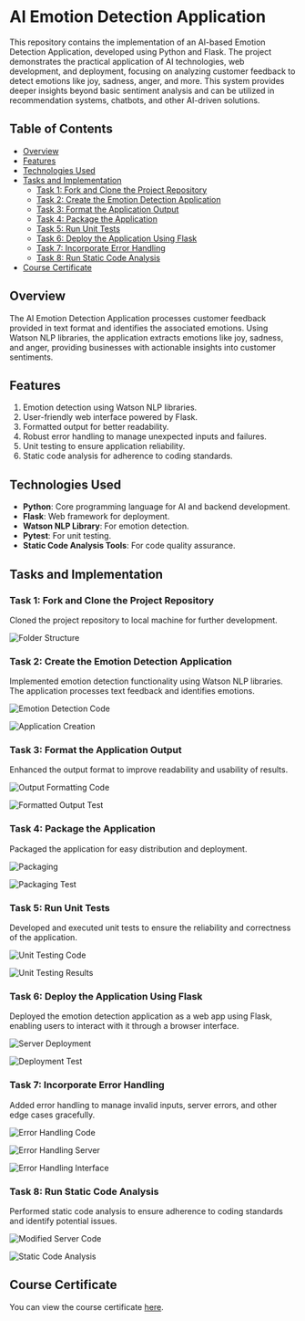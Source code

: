 # AI Emotion Detection Application

This repository contains the implementation of an AI-based Emotion Detection Application, developed using Python and Flask. The project demonstrates the practical application of AI technologies, web development, and deployment, focusing on analyzing customer feedback to detect emotions like joy, sadness, anger, and more. This system provides deeper insights beyond basic sentiment analysis and can be utilized in recommendation systems, chatbots, and other AI-driven solutions.

## Table of Contents
- [Overview](#overview)
- [Features](#features)
- [Technologies Used](#technologies-used)
- [Tasks and Implementation](#tasks-and-implementation)
  - [Task 1: Fork and Clone the Project Repository](#task-1-fork-and-clone-the-project-repository)
  - [Task 2: Create the Emotion Detection Application](#task-2-create-the-emotion-detection-application)
  - [Task 3: Format the Application Output](#task-3-format-the-application-output)
  - [Task 4: Package the Application](#task-4-package-the-application)
  - [Task 5: Run Unit Tests](#task-5-run-unit-tests)
  - [Task 6: Deploy the Application Using Flask](#task-6-deploy-the-application-using-flask)
  - [Task 7: Incorporate Error Handling](#task-7-incorporate-error-handling)
  - [Task 8: Run Static Code Analysis](#task-8-run-static-code-analysis)
- [Course Certificate](#course-certificate)
  
## Overview
The AI Emotion Detection Application processes customer feedback provided in text format and identifies the associated emotions. Using Watson NLP libraries, the application extracts emotions like joy, sadness, and anger, providing businesses with actionable insights into customer sentiments.

## Features
1. Emotion detection using Watson NLP libraries.
2. User-friendly web interface powered by Flask.
3. Formatted output for better readability.
4. Robust error handling to manage unexpected inputs and failures.
5. Unit testing to ensure application reliability.
6. Static code analysis for adherence to coding standards.

## Technologies Used
- **Python**: Core programming language for AI and backend development.
- **Flask**: Web framework for deployment.
- **Watson NLP Library**: For emotion detection.
- **Pytest**: For unit testing.
- **Static Code Analysis Tools**: For code quality assurance.

## Tasks and Implementation

### Task 1: Fork and Clone the Project Repository
Cloned the project repository to local machine for further development.

![Folder Structure](images/1_folder_structure.png)

### Task 2: Create the Emotion Detection Application
Implemented emotion detection functionality using Watson NLP libraries. The application processes text feedback and identifies emotions.

![Emotion Detection Code](images/2a_emotion_detection.png)

![Application Creation](images/2b_application_creation.png)

### Task 3: Format the Application Output
Enhanced the output format to improve readability and usability of results.

![Output Formatting Code](images/3a_output_formatting.png)

![Formatted Output Test](images/3b_formatted_output_test.png)

### Task 4: Package the Application
Packaged the application for easy distribution and deployment.

![Packaging](images/4a_packaging.png)

![Packaging Test](images/4b_packaging_test.png)

### Task 5: Run Unit Tests
Developed and executed unit tests to ensure the reliability and correctness of the application.

![Unit Testing Code](images/5a_unit_testing.png)

![Unit Testing Results](images/5b_unit_testing_result.png)

### Task 6: Deploy the Application Using Flask
Deployed the emotion detection application as a web app using Flask, enabling users to interact with it through a browser interface.

![Server Deployment](images/6a_server.png)

![Deployment Test](images/6b_deployment_test.png)

### Task 7: Incorporate Error Handling
Added error handling to manage invalid inputs, server errors, and other edge cases gracefully.

![Error Handling Code](images/7a_error_handling_function.png)

![Error Handling Server](images/7b_error_handling_server.png)

![Error Handling Interface](images/7c_error_handling_interface.png)

### Task 8: Run Static Code Analysis
Performed static code analysis to ensure adherence to coding standards and identify potential issues.

![Modified Server Code](images/8a_server_modified.png)

![Static Code Analysis](images/8b_static_code_analysis.png)

## Course Certificate
You can view the course certificate [here](https://github.com/KunalSachdev2005/Emotion_Detector_AI_Based_Web_Application_Development_and_Deployment/blob/main/Developing_AI_Applications_with_Python_and_Flask_Certificate.pdf).

